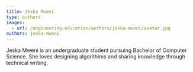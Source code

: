 ```yaml
---
title: Jeska Mweni
type: authors
images:
  - url: /engineering-education/authors/jeska-mweni/avatar.jpg
authors: jeska-mweni
---
```

Jeska Mweni is an undergraduate student pursuing Bachelor of Computer Science. She loves designing algorithims and sharing knowledge through technical writing.
